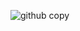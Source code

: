 ![github copy](https://github.com/vvladek/vvladek/assets/92429825/5e5db605-a9ae-41f0-a492-4d8021f2f7ad)

